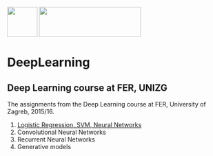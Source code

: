 <img src="https://avatars2.githubusercontent.com/u/15658638?v=4&s=400" height=70 width="70">  <img src="https://jdrch.files.wordpress.com/2013/04/python_logo_and_wordmark-svg.png" height=70 width="236">                 

# DeepLearning
## Deep Learning course at FER, UNIZG

The assignments from the Deep Learning course at FER, University of Zagreb, 2015/16.

  1. [Logistic Regression, SVM, Neural Networks](DeepLearning/lab_1/)
  2. Convolutional Neural Networks
  3. Recurrent Neural Networks
  4. Generative models
